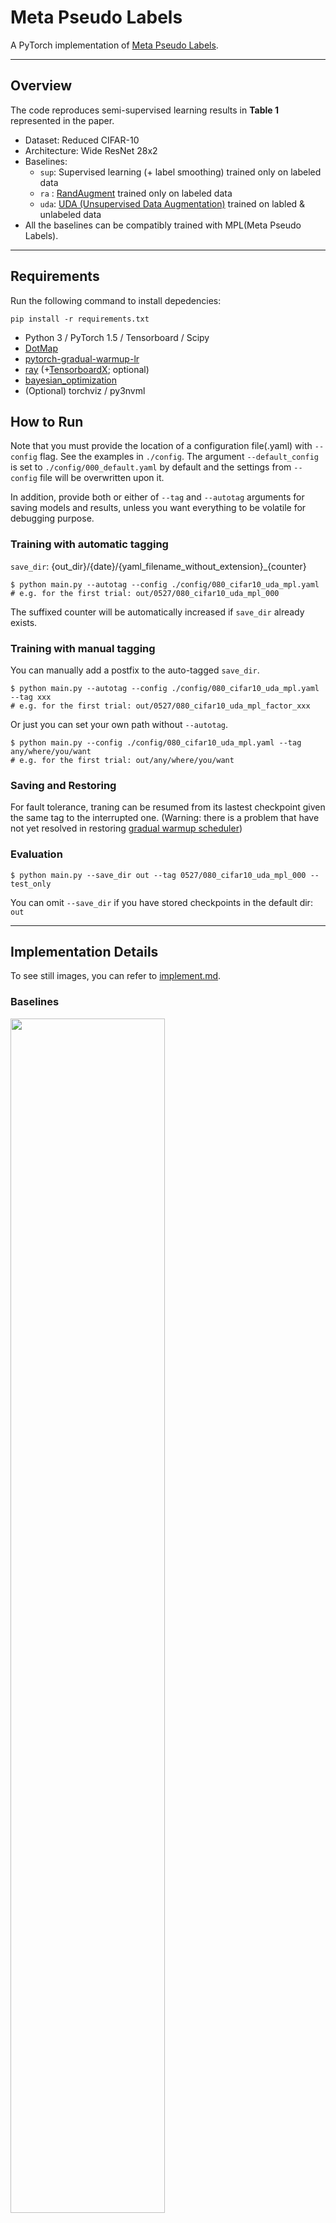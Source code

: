 # Meta Pseudo Labels
A PyTorch implementation of [Meta Pseudo Labels](https://arxiv.org/abs/2003.10580).

---

## Overview
The code reproduces semi-supervised learning results in **Table 1** represented in the paper.
* Dataset: Reduced CIFAR-10
* Architecture: Wide ResNet 28x2
* Baselines:
    * `sup`: Supervised learning (+ label smoothing) trained only on labeled data
    * `ra` : [RandAugment](https://arxiv.org/abs/1909.13719) trained only on labeled data
    * `uda`: [UDA (Unsupervised Data Augmentation)](https://arxiv.org/abs/1904.12848) trained on labled & unlabeled data
* All the baselines can be compatibly trained with MPL(Meta Pseudo Labels).
---
## Requirements
Run the following command to install depedencies:
```
pip install -r requirements.txt
```
* Python 3 / PyTorch 1.5 / Tensorboard / Scipy
* [DotMap](https://github.com/drgrib/dotmap)
* [pytorch-gradual-warmup-lr](https://github.com/ildoonet/pytorch-gradual-warmup-lr)
* [ray](https://github.com/ray-project/ray) (+[TensorboardX](https://github.com/lanpa/tensorboardX); optional)
* [bayesian_optimization](https://github.com/fmfn/BayesianOptimization)
* (Optional) torchviz / py3nvml

## How to Run
Note that you must provide the location of a configuration file(.yaml) with `--config` flag. See the examples in `./config`. The argument `--default_config` is set to `./config/000_default.yaml` by default and the settings from `--config` file will be overwritten upon it.

In addition, provide both or either of `--tag` and `--autotag` arguments for saving models and results, unless you want everything to be volatile for debugging purpose.

### Training with automatic tagging
`save_dir`: {out_dir}/{date}/{yaml_filename_without_extension}_{counter}
```
$ python main.py --autotag --config ./config/080_cifar10_uda_mpl.yaml
# e.g. for the first trial: out/0527/080_cifar10_uda_mpl_000
```
The suffixed counter will be automatically increased if `save_dir` already exists.

### Training with manual tagging
You can manually add a postfix to the auto-tagged `save_dir`.
```
$ python main.py --autotag --config ./config/080_cifar10_uda_mpl.yaml --tag xxx
# e.g. for the first trial: out/0527/080_cifar10_uda_mpl_factor_xxx
```
Or just you can set your own path without `--autotag`.
```
$ python main.py --config ./config/080_cifar10_uda_mpl.yaml --tag any/where/you/want
# e.g. for the first trial: out/any/where/you/want
```
### Saving and Restoring
For fault tolerance, traning can be resumed from its lastest checkpoint given the same tag to the interrupted one. (Warning: there is a problem that have not yet resolved in restoring [gradual warmup scheduler](https://github.com/ildoonet/pytorch-gradual-warmup-lr))

### Evaluation
```
$ python main.py --save_dir out --tag 0527/080_cifar10_uda_mpl_000 --test_only
```
You can omit `--save_dir` if you have stored checkpoints in the default dir: `out`

---
## Implementation Details
To see still images, you can refer to [implement.md](./implement.md).
### Baselines
<img src = "./figures/00_baseline.gif" width="70%">

To minimize duplicated code lines, baselines are implemented in a way where they share pipelines with the others as much as possible. Basically, there exists two model templates which is represented as `model A` and `model B`, which can be alternatively replaced by 'student' or 'teacher' in MPL.  Baseline models take the place of `model A` and can be considered as stand-alone **student** model. This design choice was made to ease the reproduction of their incremental hyperparameter search scheme described in the parer.

### Baselines + MPL
<img src = "./figures/10_baseline_mpl.gif" width="70%">

When MPL comes on the stage, you `model A` who was previously taking a role of a student will now be the teacher while keeping the same augmentation pipelines tagged along with it. Then `model B` will be the new student who never sees the labeled data but only the guides the teacher offers. Note that you always evaluate the student after the training ends regardless of whether its MPL or non-MPL model.

### Two Phases Training of MPL
<img src = "./figures/20_two_phases.gif" width="70%">

At each training step, in turn, we train student and teacher as described in the paper. The only thing we have to take caution is that when student is updated according to the guidance of the teacher, it has to create computational graphs of that updating operation, which is not the case in general, in preparation for backpropagating the signal down to the teacher afterwards.

### Loss Functions ###
|  |Supervised | Supervised <br>+ **MPL** | RandAug | RandAug <br>+ **MPL** | UDA | UDA <br>+ **MPL** |
|--|:---:|:---:|:---:|:---:|:---:|:---:|
| xs | sup_loss (S*) | sup_loss (T) <br> mpl_loss (T) | sup_loss(S*) | sup_loss(T) <br> mpl_loss(T) | sup_loss(S*) | sup_loss(T) <br> mpl_loss(T) |
| xu | x | mpl_loss(S)| x | mpl_loss(S) | cnst_loss(S*) | mpl_loss(S) <br> cnst_loss(T) |

* `xs`: labeled data for supervised learning
* `xu`: unlabeled data for unsupervised learning
* `sup_loss` : supervised loss
    * for UDA : `model.losses.TrainingSignalAnnealingCELoss` (TSA scheduling)
    * for the rest: `model.losses.LabelSmoothableCELoss` (with label smoothing if needed)
* `cnst_loss`: consistency loss in UDA.
    * `model.losses.ConsistencyKLDLoss`
* `mpl_loss` : student and teacher training loss in MPL
    * for teacher: `model.losses.LabelSmoothableCELoss`
    * for student: `model.losses.SoftLabelCEWithLogitsLoss`
* `S`, `T`: losses for training the student and the teacher, respectively.
* `S*`: For the standard model that is not really the student but considered as it is.

### Augmentations ###
|  |Supervised | Supervised <br>+ **MPL** | RandAug | RandAug <br>+ **MPL** | UDA | UDA <br>+ **MPL** |
|--|:---:|:---:|:---:|:---:|:---:|:---:|
| xs | (default) | (default) | RandAug <br> (+ default) | RandAug <br> (+ default) | (default) | (default) |
| xu | x | x | x | x | RandAug <br> (+ default) | RandAug <br> (+ default) |

* `xs`, `xu`: ditto.
* `default`: minimal augmentations used in previous works. (crop + horizontal flip)
    * `augment.DefaultAugment`
* `cutout` can also be included at the end.
    * `augment.CutoutAugment`
* `RandAug`: RandAugment
    * `augment.RandAugment`

---

## Result (in progress)

You can find model snapshots, log, TF record and everything at: [Google Drive](https://drive.google.com/drive/folders/1ZSpM2VxjG76pa-WHaUlenTDGdv_RvScZ?usp=sharing)

| WResNet 28x2          | Paper (top-1)         | Our (top-1)           |
|-----------------------|----------------------:|----------------------:|
| Supervised            | 82.14 &plusmn; 0.25   | 81.22%                |
| Label Smoothing       | 82.21 &plusmn; 0.18   | 80.88%                |
| Supervised + **MPL**  | 83.71 &plusmn; 0.21   | 82.63%                |
| RandAugment           | 85.53 &plusmn; 0.25   | 84.64%                |
| RandAugment + **MPL** | 87.55 &plusmn; 0.14   | 86.74%               |
| UDA                   | 94.53 &plusmn; 0.18   | Ongoing               |
| UDA + **MPL**         | 96.11 &plusmn; 0.07   | Ongoing               |

- We tuned the hyperparameters from scratch, not following the incremental method described in the paper. We allow the same resource for every methods, i.e. 256 trials using the same search algorithm as described in **Features** section. You can see the tuned hyperparameters in .yaml files in `./config`.
- It is highly likely that result of following experiments on both `RandAugment` and `RandAugment + MPL` improve more. In the last experiment, we set training steps to be 100K which seemed to be too short as the performance improved even a few steps before the training steps ran out.
- Experiments on `UDA` is still ongoing. We found a bug in the code and had it fixed, so we have to re-tune hyperparameters, which will take hours. We found that UDA baseline outperformed the rest in despite of the incomplete settings, and hope that UDA + MLP will perform even better.
    - (05/30) Hyperparameter tuning completed. Actual training phase of `UDA + MPL` seems to take more than 160 hrs.

---

## Findings and Future Work
- **Lable Smoothing** does not seem to contribute at all and even harms the performances sometimes. When we searched the hyperparameters within relatively wide ranges, the estimated value was even an order of magnitude smaller than the reasonable start point 0.1.
- In the paper, they scaled both number of labeled data and training steps down to 10% for cost efficiency. However, in our conditions, those parameters found in the reduced scale did not extend to the full scale scenario.
- With the `Supervised` baseline, even if we cut the MPL gradient coming toward the teacher, the student shows comparable performance compared to the MPL-driven version. Need to do some ablation tests to validate the effect of MPL gradient apart from knowledge distillation relying on the UDA-augmented teacher. Also, we should see that whether its performance gain merely comes from its doubled complexity or from its own excellence.
- When we tuned **sharpening prediction** techniques of UDA along with **TSA** scheduling, in the aforementioned reduced scale, model ended up learning myopic strategy in which model did not make little efforts to sharpen its prediction. As TSA impedes the model to learn from labeled data at the early stage of the training, there could be no point of strongly relying on its own confidence. The **cosine decaying** of learning rate can also distort the tuning result for a similar reason.
- For in-depth study, we should analysis the behavior of both teacher and student with respect to labeled and unlabeled data, and in which way the teacher is actually guiding the student.

---

## Features
### Gradient-of-gradient Traceable Module Parameters
With the standard PyTorch APIs, model parameters cannot keep track of `grad_fn` since `torch.nn.Parameter` is not meant to be a non-leaf tensor. One could be able to build models with normal tensors and functions in `torch.nn.functional` with one's own hands, yet it might be quite painful when their complexities are large enough. To bypass this, we use a simple trick where `torch.nn.Parameter` of the module is switched over to `torch.Tensor`. Thus, it can retain computational graphs for second order gradients while not losing compatibility with `torch.nn.Module`.

### Module Optimizer
We cannot use subclasses of `torch.optim.Opimizer` along with the trick aforementioned for two reasons: 1) they cannot build graphs of 'gradient descent of gradient descent' since `.step()` is decorated with `torch.no_grad()`, 2) even if they could, they keep references of given parameters and update them with in-place assignments, which hinders second order graph building as well. To tackle this issue, we use novel optimizers that posses the references of modules so that it can directly modify the parameters without relying on in-place operation.
```Python
from learn.sgd import SGD
optim = SGD([{'module': model.base},
             {'module': model.classifier, 'lr': 1e-3}
            ], lr=1e-2, momentum=0.9)
```

### Preprocessing RandAugment in UDA
By setting `uda.preproc_epochs` to an integer larger than 0 in the .yaml configuration file, you can simulate the RandAugment results during that amount of epochs and save them in the disk. As many workers as specified by `uda.preproc_workers` will be involved to pay reasonable portion (but not all) of the total augmentation cost in advance instead of amortizing it at each instance sampling. (Yet, no speed gain probably from slow file I/O in HDD.)

### Hyperparameter Tunning using RAY
You can run hyperparameter tuning with the command:
```
$ python tune.py --autotag --config ./config/080_cifar10_uda_mpl.yaml
```
The result will be saved via a file stream if you specified any type of tags. The constraints of the search algorithm has to be set in the .yaml configuration file under the key `tune`. We use [Ray framework](https://github.com/ray-project/ray) under the hood with Bayesian search algorithm and Asyncronous HyperBand scheduler. See the [Ray documentation](https://docs.ray.io/en/master/) for details.

### GPU Profiling
This project includes a GPU memory profiler for debugging OOM problems.
If you assign a GPU ID to the environment variable `$(DEBUG_DEVICE)`, the model will be uploaded to that GPU while tracing its usuage throughout the iterations.
```
$ DEBUG_DEVICE=0 python train.py --config ./config/080_cifar10_uda_mpl.yaml
```
It is recommended to consider [pytorch_memlab](https://github.com/Stonesjtu/pytorch_memlab/blob/master/README.md) for the same purpose.
#### Global Trace
```python
from gpu_profile import GPUProfiler

gpu_profiler = GPUProfiler.instance(
  gpu_id=int(os.environ['DEBUG_DEVICE']),
  tensor_sizes=False,   # shows new and deleted tensor
  ignore_external=True, # ignore trace calls from out of the project
  show_diff_only=True,  # print only when memory ususage differs
  console_out=True,     # activate console output besides the default file logging.
  white_list=['optim.units'],  # restrict the scope into {module_name}.{function_name}
  black_list=['optim.units.test'],   # the ones you want to exclude from the scope
  info_arg_names=['step', 'n'],      # local variables you want to check
  condition={'step': lambda step: step == 2},  # additional break condition
  )
gpu_profiler.global_set_trace()
```
#### Local Trace
```python
# other_module.py
import get_data, model, criterion
from gpu_profile import GPUProfiler

x = get_data()
# GPUProfiler is a singleton class   
# that can be called globally after once being initialized
with GPUProfiler.get_instance():
    y = model(x)
loss = criterion(y_pred, y)
```
---

## Trouble Shooting
- When you assign a new tensor to an existing tensor, make sure `__del__` of `.grad` to be called before its tensor's is called. In usual cases, one would not be bothered, but here we are dealing with `.grad` with `grad_fn`. It seems that destructing those multi-level references could not be treated properly, which can lead to dreadful GPU memory leaks.
